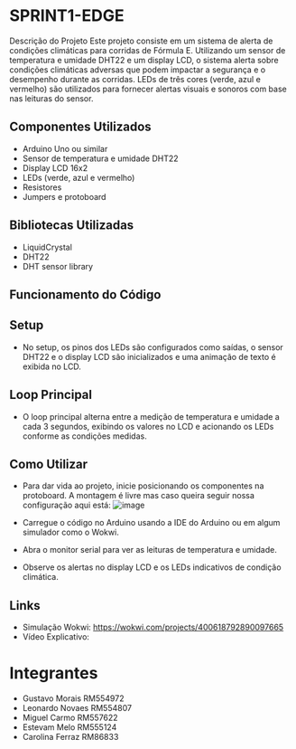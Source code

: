 # SPRINT1-EDGE
Descrição do Projeto
Este projeto consiste em um sistema de alerta de condições climáticas para corridas de Fórmula E.  Utilizando um sensor de temperatura e umidade DHT22 e um display LCD, o sistema alerta sobre condições climáticas adversas que podem impactar a segurança e o desempenho durante as corridas. LEDs de três cores (verde, azul e vermelho) são utilizados para fornecer alertas visuais e sonoros com base nas leituras do sensor.

## Componentes Utilizados
- Arduino Uno ou similar
- Sensor de temperatura e umidade DHT22
- Display LCD 16x2
- LEDs (verde, azul e vermelho)
- Resistores
- Jumpers e protoboard

## Bibliotecas Utilizadas
- LiquidCrystal
- DHT22
- DHT sensor library

## Funcionamento do Código
## Setup
- No setup, os pinos dos LEDs são configurados como saídas, o sensor DHT22 e o display LCD são inicializados e uma animação de texto é exibida no LCD.

## Loop Principal
- O loop principal alterna entre a medição de temperatura e umidade a cada 3 segundos, exibindo os valores no LCD e acionando os LEDs conforme as condições medidas.
  
## Como Utilizar
- Para dar vida ao projeto, inicie posicionando os componentes na protoboard. A montagem é livre mas caso queira seguir nossa configuração aqui está: ![image](https://github.com/MoraisGustavo1/SPRINT1-EDGE/assets/148806879/7868e2d0-bd72-4549-aeee-8df20e50b4a4)

- Carregue o código no Arduino usando a IDE do Arduino ou em algum simulador como o Wokwi.
- Abra o monitor serial para ver as leituras de temperatura e umidade.
- Observe os alertas no display LCD e os LEDs indicativos de condição climática.

## Links
- Simulação Wokwi: https://wokwi.com/projects/400618792890097665
- Vídeo Explicativo: 

# Integrantes
- Gustavo Morais RM554972
- Leonardo Novaes RM554807
- Miguel Carmo RM557622
- Estevam Melo RM555124
- Carolina Ferraz RM86833
